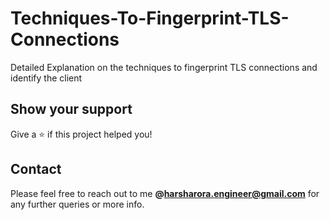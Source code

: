 # Techniques-To-Fingerprint-TLS-Connections
Detailed Explanation on the techniques to fingerprint TLS connections and identify the client




## Show your support
Give a ⭐️ if this project helped you!

## Contact
Please feel free to reach out to me **@harsharora.engineer@gmail.com** for any further queries or more info.
